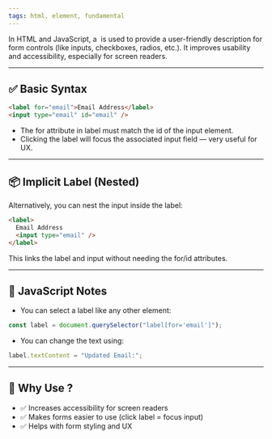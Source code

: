 ```yaml
---
tags: html, element, fundamental
---
```


In HTML and JavaScript, a  is used to provide a user-friendly description for form controls (like inputs, checkboxes, radios, etc.). It improves usability and accessibility, especially for screen readers.

---

## **✅ Basic Syntax**

```html
<label for="email">Email Address</label>
<input type="email" id="email" />
```

- The for attribute in label must match the id of the input element.
- Clicking the label will focus the associated input field — very useful for UX.

---

## **📦 Implicit Label (Nested)**

Alternatively, you can nest the input inside the label:

```html
<label>
  Email Address
  <input type="email" />
</label>
```

This links the label and input without needing the for/id attributes.

---

## **🧠 JavaScript Notes**

- You can select a label like any other element:

```js
const label = document.querySelector("label[for='email']");
```

- You can change the text using:

```js
label.textContent = "Updated Email:";
```

---

## **🎯 Why Use ?**

- ✅ Increases accessibility for screen readers
- ✅ Makes forms easier to use (click label = focus input)
- ✅ Helps with form styling and UX
